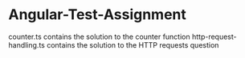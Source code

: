 # Angular-Test-Assignment
counter.ts contains the solution to the counter function
http-request-handling.ts contains the solution to the HTTP requests question
